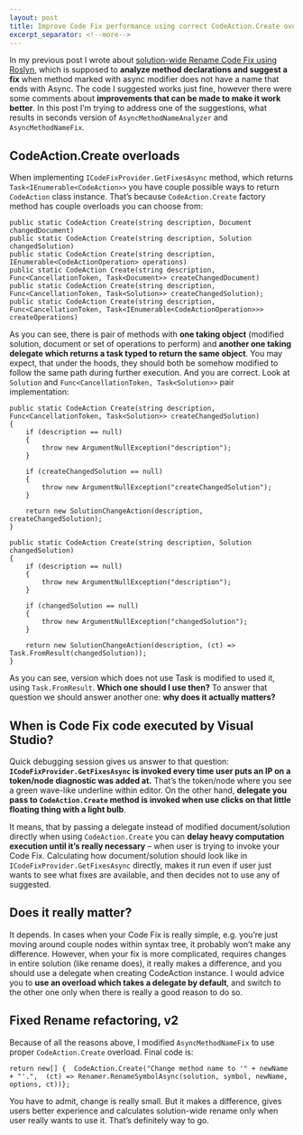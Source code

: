 ```yaml
---
layout: post
title: Improve Code Fix performance using correct CodeAction.Create overload
excerpt_separator: <!--more-->
---
```


In my previous post I wrote about [solution-wide Rename Code Fix using Roslyn](http://marcinjuraszek.com/2014/05/solution-wide-rename-from-code-fix-provider-fix-async-method-naming.html), which is supposed to **analyze method declarations and suggest a fix** when method marked with  async    modifier does not have a name that ends with Async. The code I suggested works just fine, however there were some comments about **improvements that can be made to make it work better**. In this post I’m trying to address one of the suggestions, what results in seconds version of `AsyncMethodNameAnalyzer` and `AsyncMethodNameFix`.

## CodeAction.Create overloads

When implementing `ICodeFixProvider.GetFixesAsync` method, which returns `Task<IEnumerable<CodeAction>>` you have couple possible ways to return `CodeAction` class instance. That’s because `CodeAction.Create` factory method has couple overloads you can choose from:

```
public static CodeAction Create(string description, Document changedDocument)
public static CodeAction Create(string description, Solution changedSolution)
public static CodeAction Create(string description, IEnumerable<CodeActionOperation> operations)
public static CodeAction Create(string description, Func<CancellationToken, Task<Document>> createChangedDocument)
public static CodeAction Create(string description, Func<CancellationToken, Task<Solution>> createChangedSolution);
public static CodeAction Create(string description, Func<CancellationToken, Task<IEnumerable<CodeActionOperation>>> createOperations)
```

As you can see, there is pair of methods with **one taking object** (modified solution, document or set of operations to perform) and **another one taking delegate which returns a task typed to return the same object**. You may expect, that under the hoods, they should both be somehow modified to follow the same path during further execution. And you are correct. Look at `Solution` and `Func<CancellationToken, Task<Solution>>` pair implementation:

```
public static CodeAction Create(string description, Func<CancellationToken, Task<Solution>> createChangedSolution)
{
    if (description == null)
    {
        throw new ArgumentNullException("description");
    }

    if (createChangedSolution == null)
    {
        throw new ArgumentNullException("createChangedSolution");
    }

    return new SolutionChangeAction(description, createChangedSolution);
}
```

```
public static CodeAction Create(string description, Solution changedSolution)
{
    if (description == null)
    {
        throw new ArgumentNullException("description");
    }

    if (changedSolution == null)
    {
        throw new ArgumentNullException("changedSolution");
    }

    return new SolutionChangeAction(description, (ct) => Task.FromResult(changedSolution));
}
```

As you can see, version which does not use Task is modified to used it, using `Task.FromResult`. **Which one should I use then?** To answer that question we should answer another one: **why does it actually matters?**

## When is Code Fix code executed by Visual Studio?

Quick debugging session gives us answer to that question: **`ICodeFixProvider.GetFixesAsync` is invoked every time user puts an IP on a token/node diagnostic was added at.** That’s the token/node where you see a green wave-like underline within editor. On the other hand, **delegate you pass to `CodeAction.Create` method is invoked when use clicks on that little floating thing with a light bulb**.

It means, that by passing a delegate instead of modified document/solution directly when using `CodeAction.Create` you can **delay heavy computation execution until it’s really necessary** – when user is trying to invoke your Code Fix. Calculating how document/solution should look like in `ICodeFixProvider.GetFixesAsync` directly, makes it run even if user just wants to see what fixes are available, and then decides not to use any of suggested.

## Does it really matter?

It depends. In cases when your Code Fix is really simple, e.g. you’re just moving around couple nodes within syntax tree, it probably won’t make any difference. However, when your fix is more complicated, requires changes in entire solution (like rename does), it really makes a difference, and you should use a delegate when creating CodeAction instance. I would advice you to **use an overload which takes a delegate by default**, and switch to the other one only when there is really a good reason to do so.

## Fixed Rename refactoring, v2

Because of all the reasons above, I modified `AsyncMethodNameFix` to use proper `CodeAction.Create` overload. Final code is:

```
return new[] {  CodeAction.Create("Change method name to '" + newName + "'.",  (ct) => Renamer.RenameSymbolAsync(solution, symbol, newName, options, ct))};
```

You have to admit, change is really small. But it makes a difference, gives users better experience and calculates solution-wide rename only when user really wants to use it. That’s definitely way to go.